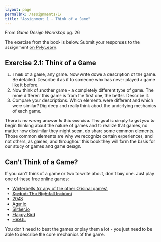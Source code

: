 ```yaml
---
layout: page
permalink: /assignments/1/
title: "Assignment 1 - Think of a Game"
---
```


From *Game Design Workshop* pg. 26.

The exercise from the book is below.
Submit your responses to the assignment [on PolyLearn](https://polylearn.calpoly.edu/AY_2016-2017/mod/assign/view.php?id=368351).

## Exercise 2.1: Think of a Game

1.  Think of a game, any game. Now write down a
    description of the game. Be detailed. Describe it
    as if to someone who has never played a game
    like it before.
2.  Now think of another game - a completely different type of game. The more different this game is
    from the first one, the better. Describe it.
3.  Compare your descriptions. Which elements were
    different and which were similar? Dig deep and
    really think about the underlying mechanics of
    each game.

There is no wrong answer to this exercise. The goal
is simply to get you to begin thinking about the nature
of games and to realize that games, no matter how
dissimilar they might seem, do share some common
elements. Those common elements are why we recognize certain experiences, and not others, as games,
and throughout this book they will form the basis for
our study of games and game design.

## Can't Think of a Game?

If you can't think of a game or two to write about, don't buy one.
Just play one of these free online games:

- [Winterbells (or any of the other Orisinal games)](http://www.ferryhalim.com/orisinal/g3/bells.htm)
- [Spybot: The Nightfall Incident](http://jayisgames.com/games/spybot-the-nightfall-incident/)
- [2048](https://gabrielecirulli.github.io/2048/)
- [Agar.io](http://agar.io/)
- [Slither.io](http://slither.io/)
- [Flappy Bird](http://flappybird.io/)
- [HexGL](http://hexgl.bkcore.com/)

You don't need to beat the games or play them a lot - you just need to be able to describe the core mechanics of the game.
